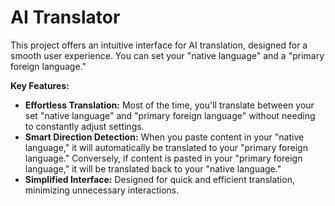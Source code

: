 # AI Translator

This project offers an intuitive interface for AI translation, designed for a smooth user experience. You can set your "native language" and a "primary foreign language."

**Key Features:**

- **Effortless Translation:** Most of the time, you'll translate between your set "native language" and "primary foreign language" without needing to constantly adjust settings.
- **Smart Direction Detection:** When you paste content in your "native language," it will automatically be translated to your "primary foreign language." Conversely, if content is pasted in your "primary foreign language," it will be translated back to your "native language."
- **Simplified Interface:** Designed for quick and efficient translation, minimizing unnecessary interactions.
